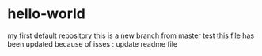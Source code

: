 # hello-world
my first default repository
this is a new branch from master
test
this file has been updated because of isses : update readme file
